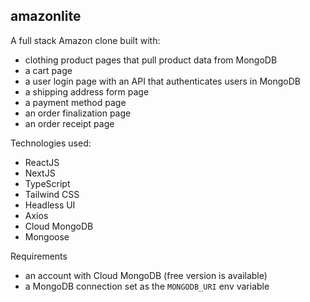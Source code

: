 ## amazonlite

A full stack Amazon clone built with:

- clothing product pages that pull product data from MongoDB
- a cart page
- a user login page with an API that authenticates users in MongoDB
- a shipping address form page
- a payment method page
- an order finalization page
- an order receipt page

Technologies used:

- ReactJS
- NextJS
- TypeScript
- Tailwind CSS
- Headless UI
- Axios
- Cloud MongoDB
- Mongoose

Requirements

- an account with Cloud MongoDB (free version is available)
- a MongoDB connection set as the `MONGODB_URI` env variable
